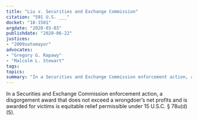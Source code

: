 ```yaml
---
title: "Liu v. Securities and Exchange Commission"
citation: "591 U.S. ___"
docket: "18-1501"
argdate: "2020-03-03"
publishdate: "2020-06-22"
justices:
- "2009sotomayor"
advocates:
- "Gregory G. Rapawy"
- "Malcolm L. Stewart"
tags:
topics:
summary: "In a Securities and Exchange Commission enforcement action, a disgorgement award that does not exceed a wrongdoer’s net profits and is awarded for victims is equitable relief permissible under 15 U.S.C. § 78u(d)(5)."
---
```

In a Securities and Exchange Commission enforcement action, a disgorgement award that does not exceed a wrongdoer’s net profits and is awarded for victims is equitable relief permissible under 15 U.S.C. § 78u(d)(5).